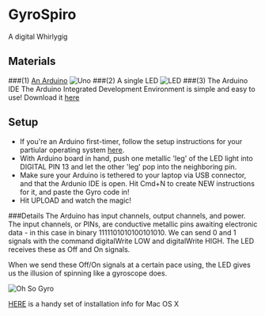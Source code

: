 # GyroSpiro
A digital Whirlygig 

## Materials 
###(1) [An Arduino](www.arduino.cc)
![Uno](https://upload.wikimedia.org/wikipedia/commons/thumb/9/9d/UnoConnections.jpg/220px-UnoConnections.jpg)
###(2) A single LED
![LED](http://www.topledlight.com/images/l/201009/12844380890.jpg)
###(3) The Arduino IDE
The Arduino Integrated Development Environment is simple and easy to use! Download it [here](https://www.arduino.cc/en/Main/OldSoftwareReleases) 

## Setup
* If you're an Arduino first-timer, follow the setup instructions for your partiular operating system [here](https://www.arduino.cc/en/Guide/HomePage).
* With Arduino board in hand, push one metallic 'leg' of the LED light into DIGITAL PIN 13 and let the other 'leg' pop into the neighboring pin.
* Make sure your Arduino is tethered to your laptop via USB connector, and that the Ardunio IDE is open. Hit Cmd+N to create NEW instructions for it, and paste the Gyro code in!
* Hit UPLOAD and watch the magic!

###Details
The Arduino has input channels, output channels, and power.  The input channels, or PINs, are conductive metallic pins awaiting electronic data - in this case in binary 1111101010100101010.  We can send 0 and 1 signals with the command digitalWrite LOW and digitalWrite HIGH.  The LED receives these as Off and On signals. 

When we send these Off/On signals at a certain pace using, the LED gives us the illusion of spinning like a gyroscope does.

![Oh So Gyro](https://upload.wikimedia.org/wikipedia/commons/d/d5/Gyroscope_operation.gif)

[HERE](https://www.arduino.cc/en/Guide/MacOSX) is a handy set of installation info for Mac OS X
